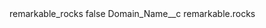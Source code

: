<?xml version="1.0" encoding="UTF-8"?>
<CustomMetadata xmlns="http://soap.sforce.com/2006/04/metadata" xmlns:xsi="http://www.w3.org/2001/XMLSchema-instance" xmlns:xsd="http://www.w3.org/2001/XMLSchema">
    <label>remarkable_rocks</label>
    <protected>false</protected>
    <values>
        <field>Domain_Name__c</field>
        <value xsi:type="xsd:string">remarkable.rocks</value>
    </values>
</CustomMetadata>
